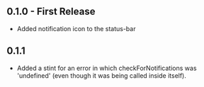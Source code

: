 ## 0.1.0 - First Release
* Added notification icon to the status-bar

## 0.1.1
* Added a stint for an error in which checkForNotifications was 'undefined' (even though it was being called inside itself).
